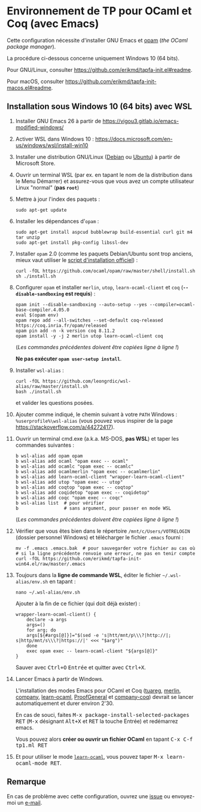 # Environnement de TP pour OCaml et Coq (avec Emacs)

Cette configuration nécessite d'installer GNU Emacs et
[opam](https://ocaml.org/) (*the OCaml package manager*).

La procédure ci-dessous concerne uniquement Windows 10 (64 bits).

Pour GNU/Linux, consulter <https://github.com/erikmd/tapfa-init.el#readme>.

Pour macOS, consulter <https://github.com/erikmd/tapfa-init-macos.el#readme>.

## Installation sous Windows 10 (64 bits) avec WSL

1.  Installer GNU Emacs 26 à partir de
    <https://vigou3.gitlab.io/emacs-modified-windows/>

1.  Activer WSL dans Windows 10 :
    <https://docs.microsoft.com/en-us/windows/wsl/install-win10>

1.  Installer une distribution GNU/Linux
    ([Debian](https://www.microsoft.com/store/apps/9MSVKQC78PK6) ou
    [Ubuntu](https://www.microsoft.com/store/apps/9N9TNGVNDL3Q)) à
    partir de Microsoft Store.

1.  Ouvrir un terminal WSL (par ex. en tapant le nom de la distribution
    dans le Menu Démarrer) et assurez-vous que vous avez un compte
    utilisateur Linux "normal" (**pas `root`**)

1.  Mettre à jour l'index des paquets :

    ```
    sudo apt-get update
    ```

1.  Installer les dépendances d'`opam` :

    ```
    sudo apt-get install aspcud bubblewrap build-essential curl git m4 tar unzip
    sudo apt-get install pkg-config libssl-dev
    ```

1.  Installer `opam` 2.0 (comme les paquets Debian/Ubuntu sont trop
    anciens, mieux vaut utiliser le [script d'installation
    officiel](https://opam.ocaml.org/doc/Install.html)) :

    ```
    curl -fOL https://github.com/ocaml/opam/raw/master/shell/install.sh
    sh ./install.sh
    ```

1.  Configurer `opam` et installer `merlin`, `utop`,
    `learn-ocaml-client` et `coq` (**`--disable-sandboxing` est requis**) :

    ```
    opam init --disable-sandboxing --auto-setup --yes --compiler=ocaml-base-compiler.4.05.0
    eval $(opam env)
	opam repo add --all-switches --set-default coq-released https://coq.inria.fr/opam/released
    opam pin add -n -k version coq 8.11.2
    opam install -y -j 2 merlin utop learn-ocaml-client coq
    ```

    (*Les commandes précédentes doivent être copiées ligne à ligne !*)

    **Ne pas exécuter `opam user-setup install`**.

1.  Installer `wsl-alias` :

    ```
    curl -fOL https://github.com/leongrdic/wsl-alias/raw/master/install.sh
    bash ./install.sh
    ```

    et valider les questions posées.

1.  Ajouter comme indiqué, le chemin suivant à votre `PATH` Windows :
    `%userprofile%\wsl-alias` (vous pouvez vous inspirer de la page
    <https://stackoverflow.com/a/44272417>).

1.  Ouvrir un terminal cmd.exe (a.k.a. MS-DOS, **pas WSL**) et taper les
    commandes suivantes :

    ```
    b wsl-alias add opam opam
    b wsl-alias add ocaml "opam exec -- ocaml"
    b wsl-alias add ocamlc "opam exec -- ocamlc"
    b wsl-alias add ocamlmerlin "opam exec -- ocamlmerlin"
    b wsl-alias add learn-ocaml-client "wrapper-learn-ocaml-client"
    b wsl-alias add utop "opam exec -- utop"
    b wsl-alias add coqtop "opam exec -- coqtop"
	b wsl-alias add coqidetop "opam exec -- coqidetop"
    b wsl-alias add coqc "opam exec -- coqc"
    b wsl-alias list  # pour vérifier
    b                 # sans argument, pour passer en mode WSL
    ```

    (*Les commandes précédentes doivent être copiées ligne à ligne !*)

1.  Vérifier que vous êtes bien dans le répertoire
    `/mnt/c/Users/VOTRELOGIN` (dossier personnel Windows) et télécharger
    le fichier `.emacs` fourni :

    ```
    mv -f .emacs .emacs.bak  # pour sauvegarder votre fichier au cas où
    # si la ligne précédente renvoie une erreur, ne pas en tenir compte
    curl -fOL https://github.com/erikmd/tapfa-init-win64.el/raw/master/.emacs
    ```

1.  Toujours dans la **ligne de commande WSL**, éditer le fichier
     `~/.wsl-alias/env.sh` en tapant :

    ```
    nano ~/.wsl-alias/env.sh
    ```
	
	Ajouter à la fin de ce fichier (qui doit déjà exister) :

    ```
    wrapper-learn-ocaml-client() {
        declare -a args
        args=()
        for arg; do
        args[${#args[@]}]="$(sed -e 's|htt/mnt/p\\\?|http://|; s|http/mnt/s\\\?|https://|' <<< "$arg")"
        done
        exec opam exec -- learn-ocaml-client "${args[@]}"
    }
    ```

    Sauver avec <kbd>Ctrl+O</kbd> <kbd>Entrée</kbd> et quitter avec
    <kbd>Ctrl+X</kbd>.

1.  Lancer Emacs à partir de Windows.

    L'installation des modes Emacs pour OCaml et Coq
	([tuareg](https://github.com/ocaml/tuareg),
	[merlin](https://github.com/ocaml/merlin),
	[company](https://github.com/company-mode/company-mode),
	[learn-ocaml](https://github.com/pfitaxel/learn-ocaml.el),
	[ProofGeneral](https://github.com/ProofGeneral/PG) et
	[company-coq](https://github.com/cpitclaudel/company-coq)) devrait
	se lancer automatiquement et durer environ 2'30.

    En cas de souci, faites
    <kbd>M-x package-install-selected-packages RET</kbd>
    (<kbd>M-x</kbd> désignant <kbd>Alt+X</kbd>
    et <kbd>RET</kbd> la touche Entrée) et redémarrez emacs.

    Vous pouvez alors **créer ou ouvrir un fichier OCaml** en tapant
    <kbd>C-x C-f tp1.ml RET</kbd>

1. Et pour utiliser le mode
   [`learn-ocaml`](https://github.com/pfitaxel/learn-ocaml.el#usage),
   vous pouvez taper <kbd>M-x learn-ocaml-mode RET</kbd>.

## Remarque

En cas de problème avec cette configuration, ouvrez une [issue](https://github.com/erikmd/tapfa-init-win64.el/issues) ou envoyez-moi un [e-mail](https://github.com/erikmd).

